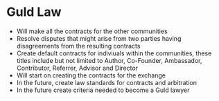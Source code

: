 # Guld Law

* Will make all the contracts for the other communities
* Resolve disputes that might arise from two parties having disagreements from the resulting contracts
* Create default contracts for indiviuals within the communities, these titles include but not limited to Author, Co-Founder, Ambassador, Contributor, Referrer, Advisor and Director
* Will start on creating the contracts for the exchange
* In the future, create law standards for contracts and arbitration
* In the future create criteria needed to become a Guld lawyer
